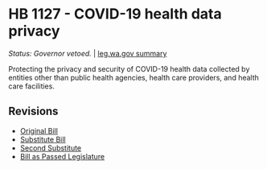 # HB 1127 - COVID-19 health data privacy
*Status: Governor vetoed.* | [leg.wa.gov summary](https://app.leg.wa.gov/billsummary?BillNumber=1127&Year=2021)

Protecting the privacy and security of COVID-19 health data collected by entities other than public health agencies, health care providers, and health care facilities.

## Revisions
* [Original Bill](1/)
* [Substitute Bill](S/)
* [Second Substitute](S2/)
* [Bill as Passed Legislature](S2.PL/)